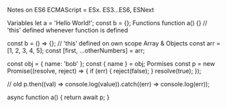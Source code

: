 Notes on ES6
ECMAScript = ESx. ES3...ES6, ESNext

Variables
let a = 'Hello World!';
const b = {};
Functions
function a() {} // 'this' defined whenever function is defined

const b = () => {}; // 'this' defined on own scope
Array & Objects
const arr = [1, 2, 3, 4, 5];
const [first, ...otherNumbers] = arr;

const obj = { name: 'bob' };
const { name } = obj;
Pormises
const p = new Promise((resolve, reject) => {
  if (err) {
    reject(false);
  }
  resolve(true);
});

// old
p.then((val) => console.log(value)).catch((err) => console.log(err));

async function a() {
  return await p;
}